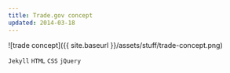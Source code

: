 ```yaml
---
title: Trade.gov concept
updated: 2014-03-18 
---
```


![trade concept]({{ site.baseurl }}/assets/stuff/trade-concept.png)

`Jekyll` `HTML` `CSS` `jQuery`